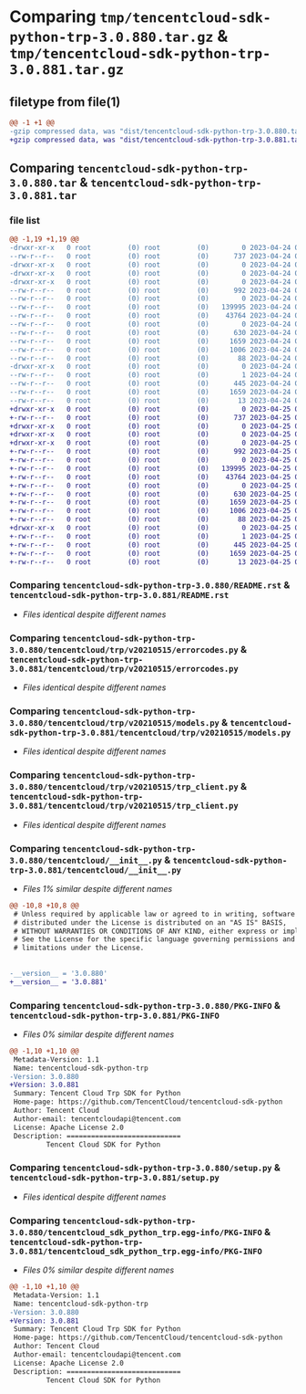 # Comparing `tmp/tencentcloud-sdk-python-trp-3.0.880.tar.gz` & `tmp/tencentcloud-sdk-python-trp-3.0.881.tar.gz`

## filetype from file(1)

```diff
@@ -1 +1 @@
-gzip compressed data, was "dist/tencentcloud-sdk-python-trp-3.0.880.tar", last modified: Mon Apr 24 03:47:30 2023, max compression
+gzip compressed data, was "dist/tencentcloud-sdk-python-trp-3.0.881.tar", last modified: Tue Apr 25 00:59:43 2023, max compression
```

## Comparing `tencentcloud-sdk-python-trp-3.0.880.tar` & `tencentcloud-sdk-python-trp-3.0.881.tar`

### file list

```diff
@@ -1,19 +1,19 @@
-drwxr-xr-x   0 root         (0) root         (0)        0 2023-04-24 03:47:30.000000 tencentcloud-sdk-python-trp-3.0.880/
--rw-r--r--   0 root         (0) root         (0)      737 2023-04-24 03:47:30.000000 tencentcloud-sdk-python-trp-3.0.880/README.rst
-drwxr-xr-x   0 root         (0) root         (0)        0 2023-04-24 03:47:30.000000 tencentcloud-sdk-python-trp-3.0.880/tencentcloud/
-drwxr-xr-x   0 root         (0) root         (0)        0 2023-04-24 03:47:30.000000 tencentcloud-sdk-python-trp-3.0.880/tencentcloud/trp/
-drwxr-xr-x   0 root         (0) root         (0)        0 2023-04-24 03:47:30.000000 tencentcloud-sdk-python-trp-3.0.880/tencentcloud/trp/v20210515/
--rw-r--r--   0 root         (0) root         (0)      992 2023-04-24 03:47:30.000000 tencentcloud-sdk-python-trp-3.0.880/tencentcloud/trp/v20210515/errorcodes.py
--rw-r--r--   0 root         (0) root         (0)        0 2023-04-24 03:47:30.000000 tencentcloud-sdk-python-trp-3.0.880/tencentcloud/trp/v20210515/__init__.py
--rw-r--r--   0 root         (0) root         (0)   139995 2023-04-24 03:47:30.000000 tencentcloud-sdk-python-trp-3.0.880/tencentcloud/trp/v20210515/models.py
--rw-r--r--   0 root         (0) root         (0)    43764 2023-04-24 03:47:30.000000 tencentcloud-sdk-python-trp-3.0.880/tencentcloud/trp/v20210515/trp_client.py
--rw-r--r--   0 root         (0) root         (0)        0 2023-04-24 03:47:30.000000 tencentcloud-sdk-python-trp-3.0.880/tencentcloud/trp/__init__.py
--rw-r--r--   0 root         (0) root         (0)      630 2023-04-24 03:47:30.000000 tencentcloud-sdk-python-trp-3.0.880/tencentcloud/__init__.py
--rw-r--r--   0 root         (0) root         (0)     1659 2023-04-24 03:47:30.000000 tencentcloud-sdk-python-trp-3.0.880/PKG-INFO
--rw-r--r--   0 root         (0) root         (0)     1006 2023-04-24 03:47:30.000000 tencentcloud-sdk-python-trp-3.0.880/setup.py
--rw-r--r--   0 root         (0) root         (0)       88 2023-04-24 03:47:30.000000 tencentcloud-sdk-python-trp-3.0.880/setup.cfg
-drwxr-xr-x   0 root         (0) root         (0)        0 2023-04-24 03:47:30.000000 tencentcloud-sdk-python-trp-3.0.880/tencentcloud_sdk_python_trp.egg-info/
--rw-r--r--   0 root         (0) root         (0)        1 2023-04-24 03:47:30.000000 tencentcloud-sdk-python-trp-3.0.880/tencentcloud_sdk_python_trp.egg-info/dependency_links.txt
--rw-r--r--   0 root         (0) root         (0)      445 2023-04-24 03:47:30.000000 tencentcloud-sdk-python-trp-3.0.880/tencentcloud_sdk_python_trp.egg-info/SOURCES.txt
--rw-r--r--   0 root         (0) root         (0)     1659 2023-04-24 03:47:30.000000 tencentcloud-sdk-python-trp-3.0.880/tencentcloud_sdk_python_trp.egg-info/PKG-INFO
--rw-r--r--   0 root         (0) root         (0)       13 2023-04-24 03:47:30.000000 tencentcloud-sdk-python-trp-3.0.880/tencentcloud_sdk_python_trp.egg-info/top_level.txt
+drwxr-xr-x   0 root         (0) root         (0)        0 2023-04-25 00:59:43.000000 tencentcloud-sdk-python-trp-3.0.881/
+-rw-r--r--   0 root         (0) root         (0)      737 2023-04-25 00:59:43.000000 tencentcloud-sdk-python-trp-3.0.881/README.rst
+drwxr-xr-x   0 root         (0) root         (0)        0 2023-04-25 00:59:43.000000 tencentcloud-sdk-python-trp-3.0.881/tencentcloud/
+drwxr-xr-x   0 root         (0) root         (0)        0 2023-04-25 00:59:43.000000 tencentcloud-sdk-python-trp-3.0.881/tencentcloud/trp/
+drwxr-xr-x   0 root         (0) root         (0)        0 2023-04-25 00:59:43.000000 tencentcloud-sdk-python-trp-3.0.881/tencentcloud/trp/v20210515/
+-rw-r--r--   0 root         (0) root         (0)      992 2023-04-25 00:59:43.000000 tencentcloud-sdk-python-trp-3.0.881/tencentcloud/trp/v20210515/errorcodes.py
+-rw-r--r--   0 root         (0) root         (0)        0 2023-04-25 00:59:43.000000 tencentcloud-sdk-python-trp-3.0.881/tencentcloud/trp/v20210515/__init__.py
+-rw-r--r--   0 root         (0) root         (0)   139995 2023-04-25 00:59:43.000000 tencentcloud-sdk-python-trp-3.0.881/tencentcloud/trp/v20210515/models.py
+-rw-r--r--   0 root         (0) root         (0)    43764 2023-04-25 00:59:43.000000 tencentcloud-sdk-python-trp-3.0.881/tencentcloud/trp/v20210515/trp_client.py
+-rw-r--r--   0 root         (0) root         (0)        0 2023-04-25 00:59:43.000000 tencentcloud-sdk-python-trp-3.0.881/tencentcloud/trp/__init__.py
+-rw-r--r--   0 root         (0) root         (0)      630 2023-04-25 00:59:43.000000 tencentcloud-sdk-python-trp-3.0.881/tencentcloud/__init__.py
+-rw-r--r--   0 root         (0) root         (0)     1659 2023-04-25 00:59:43.000000 tencentcloud-sdk-python-trp-3.0.881/PKG-INFO
+-rw-r--r--   0 root         (0) root         (0)     1006 2023-04-25 00:59:43.000000 tencentcloud-sdk-python-trp-3.0.881/setup.py
+-rw-r--r--   0 root         (0) root         (0)       88 2023-04-25 00:59:43.000000 tencentcloud-sdk-python-trp-3.0.881/setup.cfg
+drwxr-xr-x   0 root         (0) root         (0)        0 2023-04-25 00:59:43.000000 tencentcloud-sdk-python-trp-3.0.881/tencentcloud_sdk_python_trp.egg-info/
+-rw-r--r--   0 root         (0) root         (0)        1 2023-04-25 00:59:43.000000 tencentcloud-sdk-python-trp-3.0.881/tencentcloud_sdk_python_trp.egg-info/dependency_links.txt
+-rw-r--r--   0 root         (0) root         (0)      445 2023-04-25 00:59:43.000000 tencentcloud-sdk-python-trp-3.0.881/tencentcloud_sdk_python_trp.egg-info/SOURCES.txt
+-rw-r--r--   0 root         (0) root         (0)     1659 2023-04-25 00:59:43.000000 tencentcloud-sdk-python-trp-3.0.881/tencentcloud_sdk_python_trp.egg-info/PKG-INFO
+-rw-r--r--   0 root         (0) root         (0)       13 2023-04-25 00:59:43.000000 tencentcloud-sdk-python-trp-3.0.881/tencentcloud_sdk_python_trp.egg-info/top_level.txt
```

### Comparing `tencentcloud-sdk-python-trp-3.0.880/README.rst` & `tencentcloud-sdk-python-trp-3.0.881/README.rst`

 * *Files identical despite different names*

### Comparing `tencentcloud-sdk-python-trp-3.0.880/tencentcloud/trp/v20210515/errorcodes.py` & `tencentcloud-sdk-python-trp-3.0.881/tencentcloud/trp/v20210515/errorcodes.py`

 * *Files identical despite different names*

### Comparing `tencentcloud-sdk-python-trp-3.0.880/tencentcloud/trp/v20210515/models.py` & `tencentcloud-sdk-python-trp-3.0.881/tencentcloud/trp/v20210515/models.py`

 * *Files identical despite different names*

### Comparing `tencentcloud-sdk-python-trp-3.0.880/tencentcloud/trp/v20210515/trp_client.py` & `tencentcloud-sdk-python-trp-3.0.881/tencentcloud/trp/v20210515/trp_client.py`

 * *Files identical despite different names*

### Comparing `tencentcloud-sdk-python-trp-3.0.880/tencentcloud/__init__.py` & `tencentcloud-sdk-python-trp-3.0.881/tencentcloud/__init__.py`

 * *Files 1% similar despite different names*

```diff
@@ -10,8 +10,8 @@
 # Unless required by applicable law or agreed to in writing, software
 # distributed under the License is distributed on an "AS IS" BASIS,
 # WITHOUT WARRANTIES OR CONDITIONS OF ANY KIND, either express or implied.
 # See the License for the specific language governing permissions and
 # limitations under the License.
 
 
-__version__ = '3.0.880'
+__version__ = '3.0.881'
```

### Comparing `tencentcloud-sdk-python-trp-3.0.880/PKG-INFO` & `tencentcloud-sdk-python-trp-3.0.881/PKG-INFO`

 * *Files 0% similar despite different names*

```diff
@@ -1,10 +1,10 @@
 Metadata-Version: 1.1
 Name: tencentcloud-sdk-python-trp
-Version: 3.0.880
+Version: 3.0.881
 Summary: Tencent Cloud Trp SDK for Python
 Home-page: https://github.com/TencentCloud/tencentcloud-sdk-python
 Author: Tencent Cloud
 Author-email: tencentcloudapi@tencent.com
 License: Apache License 2.0
 Description: ============================
         Tencent Cloud SDK for Python
```

### Comparing `tencentcloud-sdk-python-trp-3.0.880/setup.py` & `tencentcloud-sdk-python-trp-3.0.881/setup.py`

 * *Files identical despite different names*

### Comparing `tencentcloud-sdk-python-trp-3.0.880/tencentcloud_sdk_python_trp.egg-info/PKG-INFO` & `tencentcloud-sdk-python-trp-3.0.881/tencentcloud_sdk_python_trp.egg-info/PKG-INFO`

 * *Files 0% similar despite different names*

```diff
@@ -1,10 +1,10 @@
 Metadata-Version: 1.1
 Name: tencentcloud-sdk-python-trp
-Version: 3.0.880
+Version: 3.0.881
 Summary: Tencent Cloud Trp SDK for Python
 Home-page: https://github.com/TencentCloud/tencentcloud-sdk-python
 Author: Tencent Cloud
 Author-email: tencentcloudapi@tencent.com
 License: Apache License 2.0
 Description: ============================
         Tencent Cloud SDK for Python
```

